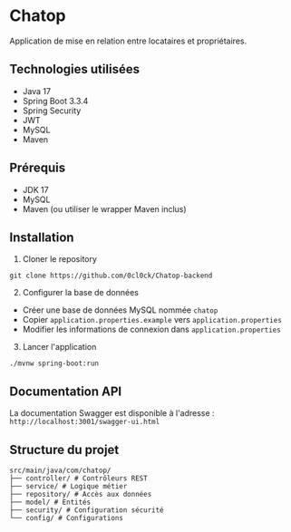 # Chatop

Application de mise en relation entre locataires et propriétaires.

## Technologies utilisées

- Java 17
- Spring Boot 3.3.4
- Spring Security
- JWT
- MySQL
- Maven

## Prérequis

- JDK 17
- MySQL
- Maven (ou utiliser le wrapper Maven inclus)

## Installation

1. Cloner le repository

```
git clone https://github.com/0cl0ck/Chatop-backend
```

2. Configurer la base de données

- Créer une base de données MySQL nommée `chatop`
- Copier `application.properties.example` vers `application.properties`
- Modifier les informations de connexion dans `application.properties`

3. Lancer l'application

```
./mvnw spring-boot:run
```

## Documentation API

La documentation Swagger est disponible à l'adresse : `http://localhost:3001/swagger-ui.html`

## Structure du projet

```
src/main/java/com/chatop/
├── controller/ # Contrôleurs REST
├── service/ # Logique métier
├── repository/ # Accès aux données
├── model/ # Entités
├── security/ # Configuration sécurité
└── config/ # Configurations
```
